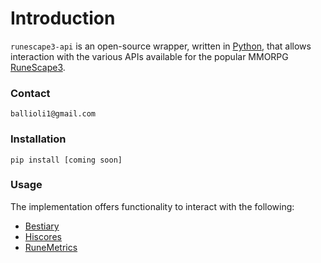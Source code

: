 # Introduction

`runescape3-api` is an open-source wrapper, written in [Python](https://www.python.org/), that allows interaction with the various APIs available for the popular MMORPG [RuneScape3](http://www.runescape.com).

### Contact
`ballioli1@gmail.com`

### Installation

```
pip install [coming soon]
```

### Usage

The implementation offers functionality to interact with the following:

* [Bestiary](https://ballioli1.gitbook.io/runescape3-api/docs/bestiary)
* [Hiscores](https://ballioli1.gitbook.io/runescape3-api/docs/hiscores)
* [RuneMetrics](https://ballioli1.gitbook.io/runescape3-api/docs/runemetrics)